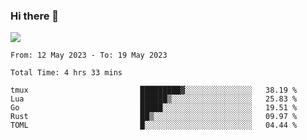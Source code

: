 ### Hi there 👋️

![](https://komarev.com/ghpvc/?username=Loner1024)

<!--START_SECTION:waka-->

```text
From: 12 May 2023 - To: 19 May 2023

Total Time: 4 hrs 33 mins

tmux                         █████████▓░░░░░░░░░░░░░░░   38.19 %
Lua                          ██████▒░░░░░░░░░░░░░░░░░░   25.83 %
Go                           █████░░░░░░░░░░░░░░░░░░░░   19.51 %
Rust                         ██▒░░░░░░░░░░░░░░░░░░░░░░   09.97 %
TOML                         █░░░░░░░░░░░░░░░░░░░░░░░░   04.44 %
```

<!--END_SECTION:waka-->



